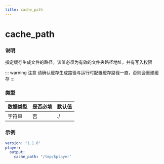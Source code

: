 ```yaml
---
title: cache_path
---
```


cache_path
===

### 说明
指定缓存生成文件的路径。该值必须为有效的文件夹路径地址，并有写入权限

::: warning 注意
请确认缓存生成路径与运行时配置缓存路径一直，否则会重建缓存
:::

### 类型
| 数据类型 | 是否必填 | 默认值 |
|---|---|---|
|  字符串 | 否 | ./ |

### 示例
```yaml {4}
version: "1.1.0"
player:
  output:
    cache_path: "/tmp/kplayer"
```
